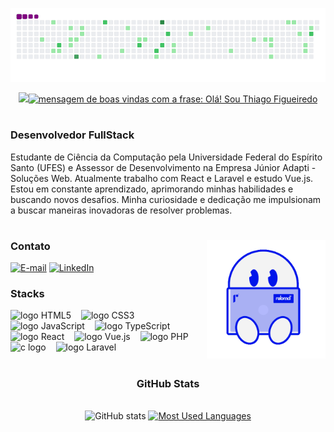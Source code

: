 ![snake gif](https://github.com/thiagoesAdapti/thiagoesAdapti/blob/output/github-contribution-grid-snake.gif)


<div align="center">
  <a href="https://git.io/typing-svg">
    <img src="https://git.io/typing-svg"><img src="https://readme-typing-svg.herokuapp.com?font=Fira+Code&weight=500&size=22&pause=1000&color=0015EA&width=435&lines=Olá! Sou Thiago Figueiredo" alt="mensagem de boas vindas com a frase: Olá! Sou Thiago Figueiredo">
  </a>
</div>

#

<h3 align="left">Desenvolvedor FullStack</h3>

<p align="left">Estudante de Ciência da Computação pela Universidade Federal do Espírito Santo (UFES) e Assessor de Desenvolvimento na Empresa Júnior Adapti - Soluções Web. Atualmente trabalho com React e Laravel e estudo Vue.js.
Estou em constante aprendizado, aprimorando minhas habilidades e buscando novos desafios. Minha curiosidade e dedicação me impulsionam a buscar maneiras inovadoras de resolver problemas.
  
#

<img align="right" alt="Gif de um bonequinho com um notebook representando um desenvolvedor" height="190px" src="./assets/rebrnd-coding.gif">

<h3 align="left">Contato</h3>

[![E-mail](https://img.shields.io/badge/-Gmail-000?style=for-the-badge&logo=gmail&logoColor=0015EA&color:FFF)](mailto:tfigueiredo514@gmail.com)
[![LinkedIn](https://img.shields.io/badge/-LinkedIn-000?style=for-the-badge&logo=linkedin&logoColor=0015EA&color:FFF)](https://www.linkedin.com/in/thiago-figueiredo-189280273/)

<h3 align="left">Stacks</h3>

<div align="left">
  <img src="https://cdn.jsdelivr.net/gh/devicons/devicon/icons/html5/html5-original.svg" height="25" alt="logo HTML5"  />
  <img width="8" />
  <img src="https://cdn.jsdelivr.net/gh/devicons/devicon/icons/css3/css3-original.svg" height="25" alt="logo CSS3"  />
  <img width="8" />
  <img src="https://cdn.jsdelivr.net/gh/devicons/devicon/icons/javascript/javascript-original.svg" height="25" alt="logo JavaScript"  />
  <img width="8" />
  <img src="https://cdn.jsdelivr.net/gh/devicons/devicon/icons/typescript/typescript-original.svg" height="25" alt="logo TypeScript"  />
  <img width="8" />
  <img src="https://cdn.jsdelivr.net/gh/devicons/devicon/icons/react/react-original.svg" height="25" alt="logo React"  />
  <img width="8" />
  <img src="https://cdn.jsdelivr.net/gh/devicons/devicon/icons/vuejs/vuejs-original.svg" height="25" alt="logo Vue.js"  />
  <img width="8" />
  <img src="https://cdn.jsdelivr.net/gh/devicons/devicon/icons/php/php-original.svg" height="25" alt="logo PHP"  />
  <img width="8" />
  <img src="https://cdn.jsdelivr.net/gh/devicons/devicon/icons/c/c-original.svg" height="25" alt="c logo"  />
  <img width="8" />
  <img src="https://cdn.jsdelivr.net/gh/devicons/devicon/icons/laravel/laravel-original.svg" height="25" alt="logo Laravel"  />
</div>

#

<div style="text-align: center;" align="center">
  <h3>GitHub Stats</h3>
  <br>
  <img src="https://github-readme-stats-git-masterrstaa-rickstaa.vercel.app/api?username=thiagoesAdapti&hide_title=true&show_icons=true&include_all_commits=false&count_private=true&line_height=25&hide=issues&bg_color=000&title_color=0015EA&text_color=FFF&border_radius=3&border_color=36123c&icon_color=0015EA&theme=jolly" alt="GitHub stats">

  <a href="https://github.com/thiagoesAdapti/github-readme-stats">
    <img src="https://github-readme-stats-git-masterrstaa-rickstaa.vercel.app/api/top-langs/?username=thiagoesAdapti&line_height=10&card_width=290&layout=compact&hide_title=false&count_private=true&langs_count=4&show_icons=true&title_color=0015EA&hide=html,css&bg_color=000&text_color=8B8B8B&border_radius=3&border_color=561760&count_private=true" alt="Most Used Languages">
  </a>
</div>